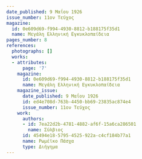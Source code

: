 ```yaml
---
date_published: 9 Μαΐου 1926
issue_number: 11ον Τεύχος
magazine:
  id: 0e609d69-f994-4930-8812-b188175f35d1
  name: Μεγάλη Ελληνική Εγκυκλοπαίδεια
pages_number: 8
references:
  photographs: []
  works:
  - attributes:
      page: '7'
    magazine:
      id: 0e609d69-f994-4930-8812-b188175f35d1
      name: Μεγάλη Ελληνική Εγκυκλοπαίδεια
    magazine_issue:
      date_published: 9 Μαΐου 1926
      id: ed4e708d-763b-4450-bb69-23835ac874e4
      issue_number: 11ον Τεύχος
    work:
      authors:
      - id: 7ea22d2b-4781-4882-af6f-15a6ca286501
        name: Σύλβιος
      id: 45494e18-5795-4525-922a-c4cf184b77a1
      name: Ρωμέϊκο Πάσχα
      type: Διήγημα
---
```

